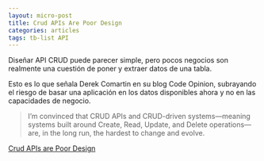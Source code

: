 ```yaml
---
layout: micro-post
title: Crud APIs Are Poor Design
categories: articles
tags: tb-list API
---
```


Diseñar API CRUD puede parecer simple, pero pocos negocios son realmente una cuestión de poner y extraer datos de una
tabla.

Esto es lo que señala Derek Comartin en su blog Code Opinion, subrayando el riesgo de basar una aplicación en los datos disponibles ahora y no en las capacidades de negocio.

> I’m convinced that CRUD APIs and CRUD-driven systems—meaning systems built around Create, Read, Update, and Delete operations—are, in the long run, the hardest to change and evolve.

[Crud APIs are Poor Design](https://codeopinion.com/crud-apis-are-poor-design/)
